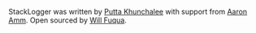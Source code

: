 StackLogger was written by [Putta Khunchalee](https://github.com/exultima) with support from [Aaron Amm](https://github.com/aaronamm/). Open sourced by [Will Fuqua](https://github.com/waf).

